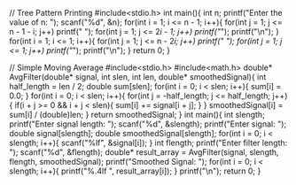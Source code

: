 // Tree Pattern Printing
#include<stdio.h>
int main(){
    int n;
    printf("Enter the value of n: ");
    scanf("%d", &n);
    for(int i = 1; i <= n - 1; i++){
        for(int j = 1; j <= n - 1 - i; j++) printf(" ");
        for(int j = 1; j <= 2*i - 1; j++) printf("*");
        printf("\n");
    }
    for(int i = 1; i <= 1; i++){
        for(int j = 1; j <= n - 2*i; j++) printf(" ");
        for(int j = 1; j <= 1; j++) printf("*");
        printf("\n");
    }
    return 0;
}

// Simple Moving Average
#include<stdio.h>
#include<math.h>
double* AvgFilter(double* signal, int slen, int len, double* smoothedSignal){
    int half_length = len / 2;
    double sum[slen];
    for(int i = 0; i < slen; i++){
        sum[i] = 0.0;
    }
    for(int i = 0; i < slen; i++){
        for(int j = -half_length; j <= half_length; j++){
            if(i + j >= 0 && i + j < slen){
                sum[i] += signal[i + j];
            }
        }
        smoothedSignal[i] = sum[i] / (double)len;
    }
    return smoothedSignal;
}
int main(){
    int slength;
    printf("Enter signal length: ");
    scanf("%d", &slength);
    printf("Enter signal: ");
    double signal[slength];
    double smoothedSignal[slength];
    for(int i = 0; i < slength; i++){
        scanf("%lf", &signal[i]);
    }
    int flength;
    printf("Enter filter length: ");
    scanf("%d", &flength);
    double* result_array = AvgFilter(signal, slength, flength, smoothedSignal);
    printf("Smoothed Signal: ");
    for(int i = 0; i < slength; i++){
        printf("%.4lf   ", result_array[i]);
    }
    printf("\n");
    return 0;
}
